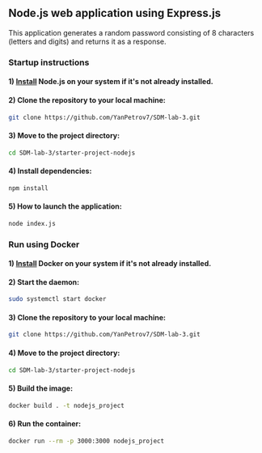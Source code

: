 ## Node.js web application using Express.js

This application generates a random password consisting of 8 characters (letters and digits) and returns it as a response.

### Startup instructions

#### 1) [Install](https://nodejs.org/en/download/) Node.js on your system if it's not already installed.
#### 2) Clone the repository to your local machine:
```bash
git clone https://github.com/YanPetrov7/SDM-lab-3.git
```
#### 3) Move to the project directory:
```bash
cd SDM-lab-3/starter-project-nodejs
```
#### 4) Install dependencies:
```bash
npm install
```
#### 5) How to launch the application:
```bash
node index.js
```
### Run using Docker

#### 1) [Install](https://docs.docker.com/engine/install/) Docker on your system if it's not already installed.
#### 2) Start the daemon:
```bash
sudo systemctl start docker
```
#### 3) Clone the repository to your local machine:
```bash
git clone https://github.com/YanPetrov7/SDM-lab-3.git
```
#### 4) Move to the project directory:
```bash
cd SDM-lab-3/starter-project-nodejs
```
#### 5) Build the image:
```bash
docker build . -t nodejs_project
```
#### 6) Run the container:
```bash
docker run --rm -p 3000:3000 nodejs_project
```